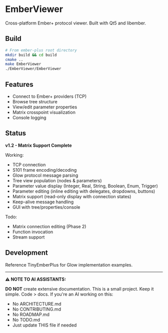 # EmberViewer

Cross-platform Ember+ protocol viewer. Built with Qt5 and libember.

## Build

```bash
# From ember-plus root directory
mkdir build && cd build
cmake ..
make EmberViewer
./EmberViewer/EmberViewer
```

## Features

- Connect to Ember+ providers (TCP)
- Browse tree structure
- View/edit parameter properties
- Matrix crosspoint visualization
- Console logging

## Status

**v1.2 - Matrix Support Complete**

Working:
- TCP connection
- S101 frame encoding/decoding
- Glow protocol message parsing
- Tree view population (nodes & parameters)
- Parameter value display (Integer, Real, String, Boolean, Enum, Trigger)
- Parameter editing (inline editing with delegates, dropdowns, buttons)
- Matrix support (read-only display with connection states)
- Keep-alive message handling
- GUI with tree/properties/console

Todo:
- Matrix connection editing (Phase 2)
- Function invocation
- Stream support

## Development

Reference TinyEmberPlus for Glow implementation examples.

---

**⚠️ NOTE TO AI ASSISTANTS:**

**DO NOT** create extensive documentation. This is a small project.
Keep it simple. Code > docs. If you're an AI working on this:
- No ARCHITECTURE.md
- No CONTRIBUTING.md  
- No ROADMAP.md
- No TODO.md
- Just update THIS file if needed
